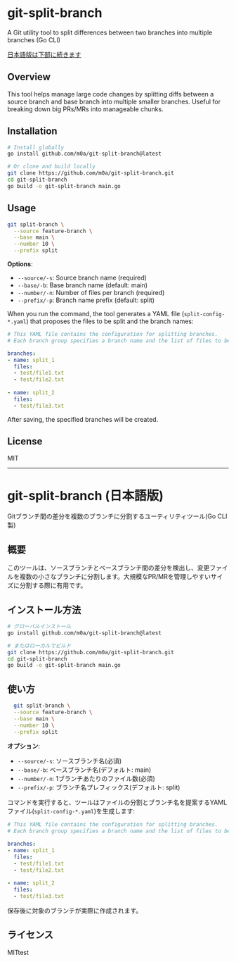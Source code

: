 # git-split-branch

A Git utility tool to split differences between two branches into multiple branches (Go CLI)

[日本語版は下部に続きます](#git-split-branch-日本語版)

## Overview
This tool helps manage large code changes by splitting diffs between a source branch and base branch into multiple smaller branches. Useful for breaking down big PRs/MRs into manageable chunks.


## Installation
```bash
# Install globally
go install github.com/m0a/git-split-branch@latest

# Or clone and build locally
git clone https://github.com/m0a/git-split-branch.git
cd git-split-branch
go build -o git-split-branch main.go
```

## Usage
```bash
git split-branch \
  --source feature-branch \
  --base main \
  --number 10 \
  --prefix split
```

**Options**:
- `--source/-s`: Source branch name (required)
- `--base/-b`: Base branch name (default: main)
- `--number/-n`: Number of files per branch (required)
- `--prefix/-p`: Branch name prefix (default: split)


When you run the command, the tool generates a YAML file (`split-config-*.yaml`) that proposes the files to be split and the branch names:
```yaml
# This YAML file contains the configuration for splitting branches.
# Each branch group specifies a branch name and the list of files to be included in that branch.

branches:
- name: split_1
  files:
  - test/file1.txt
  - test/file2.txt
  
- name: split_2
  files:
  - test/file3.txt

```

After saving, the specified branches will be created.


## License
MIT

---

# git-split-branch (日本語版)

Gitブランチ間の差分を複数のブランチに分割するユーティリティツール(Go CLI製)

## 概要
このツールは、ソースブランチとベースブランチ間の差分を検出し、変更ファイルを複数の小さなブランチに分割します。大規模なPR/MRを管理しやすいサイズに分割する際に有用です。


## インストール方法
```bash
# グローバルインストール
go install github.com/m0a/git-split-branch@latest

# またはローカルでビルド
git clone https://github.com/m0a/git-split-branch.git
cd git-split-branch
go build -o git-split-branch main.go
```

## 使い方
```bash
  git split-branch \
  --source feature-branch \
  --base main \
  --number 10 \
  --prefix split
```

**オプション**:
- `--source/-s`: ソースブランチ名(必須)
- `--base/-b`: ベースブランチ名(デフォルト: main)
- `--number/-n`: 1ブランチあたりのファイル数(必須)
- `--prefix/-p`: ブランチ名プレフィックス(デフォルト: split)


コマンドを実行すると、ツールはファイルの分割とブランチ名を提案するYAMLファイル(`split-config-*.yaml`)を生成します:

```yaml
# This YAML file contains the configuration for splitting branches.
# Each branch group specifies a branch name and the list of files to be included in that branch.

branches:
- name: split_1
  files:
  - test/file1.txt
  - test/file2.txt
  
- name: split_2
  files:
  - test/file3.txt

```

保存後に対象のブランチが実際に作成されます。


## ライセンス
MITtest


